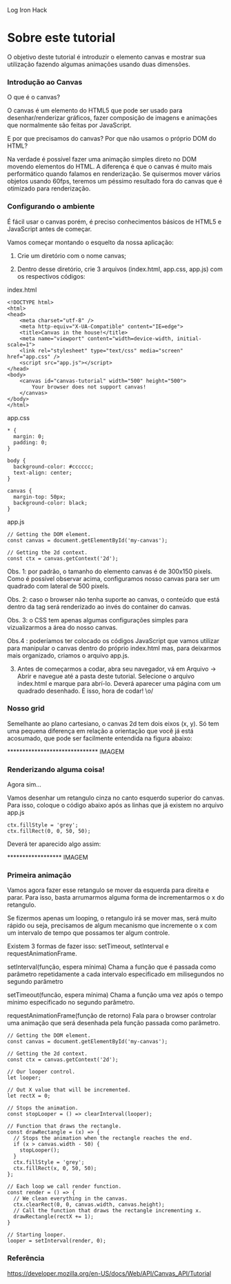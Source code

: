 
Log Iron Hack

# Sobre este tutorial

O objetivo deste tutorial é introduzir o elemento canvas e mostrar sua utilização fazendo algumas animações usando duas dimensões.

### Introdução ao Canvas

O que é o canvas?

O canvas é um elemento do HTML5 que pode ser usado para desenhar/renderizar gráficos, fazer composição de imagens e animações que normalmente são feitas por JavaScript.

E por que precisamos do canvas? Por que não usamos o próprio DOM do HTML?

Na verdade é possível fazer uma animação simples direto no DOM movendo elementos do HTML. A diferença é que o canvas é muito mais performático quando falamos en renderização. Se quisermos mover vários objetos usando 60fps, teremos um péssimo resultado fora do canvas que é otimizado para renderização.

### Configurando o ambiente

É fácil usar o canvas porém, é preciso conhecimentos básicos de HTML5 e JavaScript antes de começar.

Vamos começar montando o esquelto da nossa aplicação:

1. Crie um diretório com o nome canvas;

2. Dentro desse diretório, crie 3 arquivos (index.html, app.css, app.js) com os respectivos códigos:

index.html

```
<!DOCTYPE html>
<html>
<head>
    <meta charset="utf-8" />
    <meta http-equiv="X-UA-Compatible" content="IE=edge">
    <title>Canvas in the house!</title>
    <meta name="viewport" content="width=device-width, initial-scale=1">
    <link rel="stylesheet" type="text/css" media="screen" href="app.css" />
    <script src="app.js"></script>
</head>
<body>
    <canvas id="canvas-tutorial" width="500" height="500">
        Your browser does not support canvas!
    </canvas>
</body>
</html>
```

app.css

```
* {
  margin: 0;
  padding: 0;
}

body {
  background-color: #cccccc;
  text-align: center;
}

canvas {
  margin-top: 50px;
  background-color: black;
}
```
app.js

```
// Getting the DOM element.
const canvas = document.getElementById('my-canvas');

// Getting the 2d context.
const ctx = canvas.getContext('2d');

```

Obs. 1: por padrão, o tamanho do elemento canvas é de 300x150 pixels. Como é possível observar acima, configuramos nosso canvas para ser um quadrado com lateral de 500 pixels.

Obs. 2: caso o browser não tenha suporte ao canvas, o conteúdo que está dentro da tag será renderizado ao invés do container do canvas.

Obs. 3: o CSS tem apenas algumas configurações simples para vizualizarmos a área do nosso canvas.

Obs.4 : poderíamos ter colocado os códigos JavaScript que vamos utilizar para manipular o canvas dentro do próprio index.html mas, para deixarmos mais organizado, criamos o arquivo app.js.

3. Antes de começarmos a codar, abra seu navegador, vá em Arquivo -> Abrir e navegue até a pasta deste tutorial. Selecione o arquivo index.html e marque para abrí-lo. Deverá aparecer uma página com um quadrado desenhado. É isso, hora de codar! \o/

### Nosso grid

Semelhante ao plano cartesiano, o canvas 2d tem dois eixos (x, y). Só tem uma pequena diferença em relação a orientação que você já está acosumado, que pode ser facilmente entendida na figura abaixo:

****************************** IMAGEM

### Renderizando alguma coisa!

Agora sim...

Vamos desenhar um retangulo cinza no canto esquerdo superior do canvas. Para isso, coloque o código abaixo após as linhas que já existem no arquivo app.js

```
ctx.fillStyle = 'grey';
ctx.fillRect(0, 0, 50, 50);
```

Deverá ter aparecido algo assim:

****************** IMAGEM

### Primeira animação

Vamos agora fazer esse retangulo se mover da esquerda para direita e parar. Para isso, basta arrumarmos alguma forma de incrementarmos o x do retangulo.

Se fizermos apenas um looping, o retangulo irá se mover mas, será muito rápido ou seja, precisamos de algum mecanismo que incremente o x com um intervalo de tempo que possamos ter algum controle.

Existem 3 formas de fazer isso: setTimeout, setInterval e requestAnimationFrame.

setInterval(função, espera mínima)
Chama a função que é passada como parâmetro repetidamente a cada intervalo especificado em milisegundos no segundo parâmetro

setTimeout(funcão, espera mínima)
Chama a função uma vez após o tempo mínimo especificado no segundo parâmetro.

requestAnimationFrame(função de retorno)
Fala para o browser controlar uma animação que será desenhada pela função passada como parâmetro.

```
// Getting the DOM element.
const canvas = document.getElementById('my-canvas');

// Getting the 2d context.
const ctx = canvas.getContext('2d');

// Our looper control.
let looper;

// Out X value that will be incremented.
let rectX = 0;

// Stops the animation.
const stopLooper = () => clearInterval(looper);

// Function that draws the rectangle.
const drawRectangle = (x) => {
  // Stops the animation when the rectangle reaches the end.
  if (x > canvas.width - 50) {
    stopLooper();
  }
  ctx.fillStyle = 'grey';
  ctx.fillRect(x, 0, 50, 50);
};

// Each loop we call render function.
const render = () => {
  // We clean everything in the canvas.
  ctx.clearRect(0, 0, canvas.width, canvas.height);
  // Call the function that draws the rectangle incrementing x.
  drawRectangle(rectX += 1);
}

// Starting looper.
looper = setInterval(render, 0);
```

### Referência

https://developer.mozilla.org/en-US/docs/Web/API/Canvas_API/Tutorial